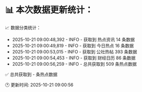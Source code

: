📊 本次数据更新统计：
==========================

📈 数据分类统计：
- 2025-10-21 09:00:48,392 - INFO - 获取到 热点资讯 14 条数据
- 2025-10-21 09:00:49,819 - INFO - 获取到 今日热点 16 条数据
- 2025-10-21 09:00:53,015 - INFO - 获取到 公社热帖 393 条数据
- 2025-10-21 09:00:54,453 - INFO - 获取到 财经日历 86 条数据
- 2025-10-21 09:00:56,259 - INFO - 总共获取到 509 条热点数据

✅ 总共获取到 - 条热点数据

🕐 更新时间: 2025-10-21 09:00:56
